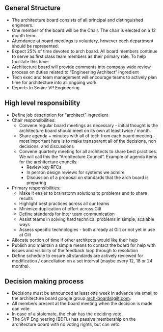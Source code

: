 General Structure
-----------------

  - The architecture board consists of all principal and distinguished engineers.
  - One member of the board will be the Chair. The chair is elected on a 12 month term.
  - Attendance at board meetings is voluntary, however each department should be represented.
  - Expect 25% of time devoted to arch board. All board members continue to serve as first class team members as their primary role. To help facilitate this time:
  - Architecture board will provide comments into company wide review process on duties related to “Engineering Architect” ingredient
  - Tech exec and team management will encourage teams to actively plan time for architecture into all ongoing work
  - Reports to Senior VP Engineering

High level responsibility
-------------------------

  - Define job description for "architect" ingredient
  - Chair responsibilities:
    - Convene regular board meetings as necessary - initial thought is the architecture board should meet on its own at least twice / month. 
    - Share agenda + minutes with all of tech from each board meeting - most important here is to make transparent all of the decisions, non decisions, and discussions
    - Convene quarterly meeting for all architects to share best practices. We will call this the “Architecture Council”. Example of agenda items for the architecture councils:
      - Review key RFCs
      - In person design reviews for systems we admire
      - Discussion of a proposal on standards that the arch board is preparing
  - Primary responsibilities:
    - Make it easier to brainstorm solutions to problems and to share results
    - Highlight best practices across all our teams 
    - Minimize duplication of effort across Gilt
    - Define standards for inter team communication
    - Assist teams in solving hard technical problems in simple, scalable ways
    - Assess specific technologies - both already at Gilt or not yet in use at Gilt
  - Allocate portion of time if other architects would like their help
  - Publish and maintain a simple means to contact the board for help with issues and visibility of the feedback loop through to resolution
  - Define schedule to ensure all standards are actively reviewed for modification / cancellation on a set interval (maybe every 12, 18 or 24 months).

Decision making process
-----------------------

  - Decisions must be announced at least one week in advance via email to the architecture board google group <arch-board@gilt.com>.
  - All members present at the board meeting when the decision is made can vote
  - In case of a stalemate, the chair has the deciding vote.
  - The SVP Engineering (BDFL) has passive membership on the architecture board with no voting rights, but can veto
